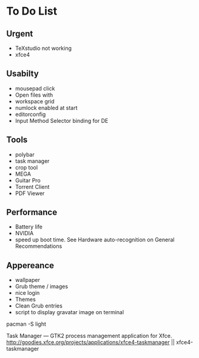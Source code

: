 # To Do List


## Urgent
- TeXstudio not working
- xfce4

## Usabilty
- mousepad click
- Open files with
- workspace grid
- numlock enabled at start
- editorconfig
- Input Method Selector binding for DE


## Tools
- polybar
- task manager
- crop tool
- MEGA
- Guitar Pro
- Torrent Client
- PDF Viewer

## Performance

- Battery life
- NVIDIA
- speed up boot time. See Hardware auto-recognition on General Recommendations

## Appereance

- wallpaper
- Grub theme / images
- nice login 
- Themes
- Clean Grub entries
- script to display gravatar image on terminal


pacman -S light


Task Manager — GTK2 process management application for Xfce.
http://goodies.xfce.org/projects/applications/xfce4-taskmanager || xfce4-taskmanager